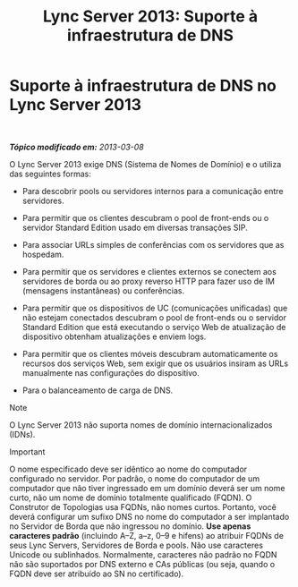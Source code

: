 ﻿---
title: 'Lync Server 2013: Suporte à infraestrutura de DNS'
TOCTitle: Suporte à infraestrutura de DNS (Domain Name System)
ms:assetid: 37777c16-94ce-436d-b517-bcf53a564513
ms:mtpsurl: https://technet.microsoft.com/pt-br/library/Gg425850(v=OCS.15)
ms:contentKeyID: 49306389
ms.date: 05/19/2016
mtps_version: v=OCS.15
ms.translationtype: HT
---

# Suporte à infraestrutura de DNS no Lync Server 2013

 

_**Tópico modificado em:** 2013-03-08_

O Lync Server 2013 exige DNS (Sistema de Nomes de Domínio) e o utiliza das seguintes formas:

  - Para descobrir pools ou servidores internos para a comunicação entre servidores.

  - Para permitir que os clientes descubram o pool de front-ends ou o servidor Standard Edition usado em diversas transações SIP.

  - Para associar URLs simples de conferências com os servidores que as hospedam.

  - Para permitir que os servidores e clientes externos se conectem aos servidores de borda ou ao proxy reverso HTTP para fazer uso de IM (mensagens instantâneas) ou conferências.

  - Para permitir que os dispositivos de UC (comunicações unificadas) que não estejam conectados descubram o pool de front-ends ou o servidor Standard Edition que está executando o serviço Web de atualização de dispositivo obtenham atualizações e enviem logs.

  - Para permitir que os clientes móveis descubram automaticamente os recursos dos serviços Web, sem exigir que os usuários insiram as URLs manualmente nas configurações do dispositivo.

  - Para o balanceamento de carga de DNS.

> [!note]  
> O Lync Server 2013 não suporta nomes de domínio internacionalizados (IDNs).

> [!important]  
> O nome especificado deve ser idêntico ao nome do computador configurado no servidor. Por padrão, o nome do computador de um computador que não tiver ingressado em um domínio deverá ser um nome curto, não um nome de domínio totalmente qualificado (FQDN). O Construtor de Topologias usa FQDNs, não nomes curtos. Portanto, você deverá configurar um sufixo DNS no nome do computador a ser implantado no Servidor de Borda que não ingressou no domínio. <strong>Use apenas caracteres padrão</strong> (incluindo A–Z, a–z, 0–9 e hifens) ao atribuir FQDNs de seus Lync Servers, Servidores de Borda e pools. Não use caracteres Unicode ou sublinhados. Normalmente, caracteres não padrão no FQDN não são suportados por DNS externo e CAs públicas (ou seja, quando o FQDN deve ser atribuído ao SN no certificado).

